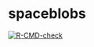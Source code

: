 # spaceblobs

<!-- badges: start -->
[![R-CMD-check](https://github.com/bhuvad/spaceblobs/actions/workflows/R-CMD-check.yaml/badge.svg)](https://github.com/bhuvad/spaceblobs/actions/workflows/R-CMD-check.yaml)
<!-- badges: end -->